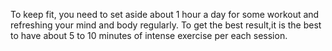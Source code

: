 To keep fit, you need to set aside about 1 hour a day for some workout and refreshing your mind and body regularly. To get the best result,it is the best to have about 5 to 10 minutes of intense exercise per each session. 
